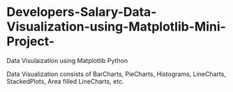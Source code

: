 # Developers-Salary-Data-Visualization-using-Matplotlib-Mini-Project-
Data Visulaization using Matplotlib Python

Data Visualization consists of BarCharts, PieCharts, Histograms, LineCharts, StackedPlots, Area filled LineCharts, etc.

